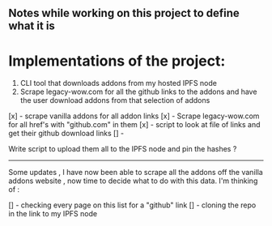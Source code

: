 Notes while working on this project to define what it is 
----


# Implementations of the project: 

1. CLI tool that downloads addons from my hosted IPFS node 
2. Scrape legacy-wow.com for all the github links to the addons 
and have the user download addons from that selection of addons




[x] - scrape vanilla addons for all addon links 
[x] - Scrape legacy-wow.com for all href's with "github.com" in them
[x] - script to look at file of links and get their github download links 
[] -

Write script to upload them all to the IPFS node and pin the hashes ?



----

Some updates , I have now been able to scrape all the addons off the vanilla addons
website , now time to decide what to do with this data. I'm thinking of :

[] - checking every page on this list for a "github" link 
[] - cloning the repo in the link to my IPFS node 

